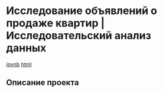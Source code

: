 # Исследование объявлений о продаже квартир | Исследовательский анализ данных  
[ipynb](https://github.com/moseevaevgeniya/-yandex_praktikum/blob/main/3.Исследовательский%20анализ%20данных/real_estate_project.ipynb) [html](https://raw.githubusercontent.com/moseevaevgeniya/-yandex_praktikum/main/3.Исследовательский%20анализ%20данных/real_estate_project.html)
## Описание проекта

